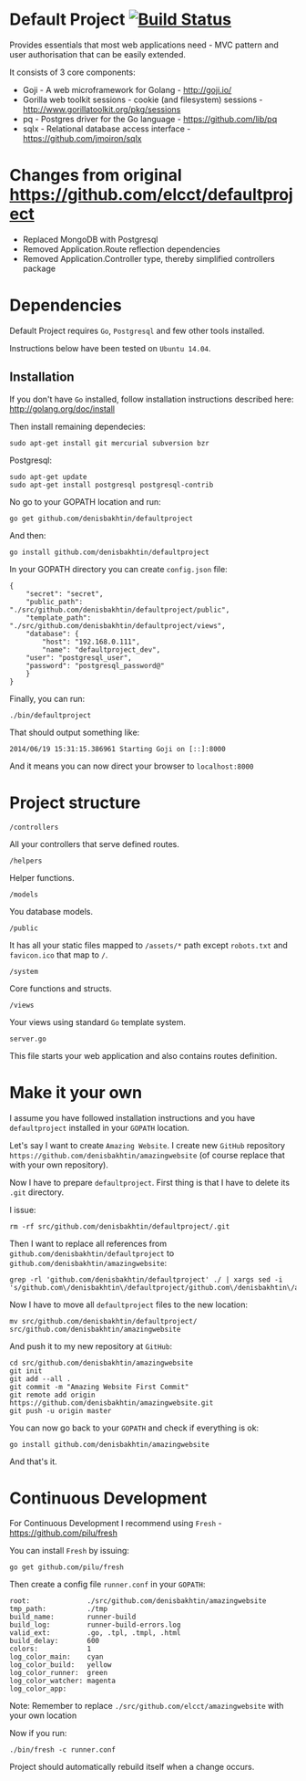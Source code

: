 Default Project [![Build Status](https://drone.io/github.com/denisbakhtin/defaultproject/status.png)](https://drone.io/github.com/denisbakhtin/defaultproject/latest)
===============

Provides essentials that most web applications need - MVC pattern and user authorisation that can be easily extended.

It consists of 3 core components:

- Goji - A web microframework for Golang - http://goji.io/
- Gorilla web toolkit sessions - cookie (and filesystem) sessions - http://www.gorillatoolkit.org/pkg/sessions
- pq - Postgres driver for the Go language - https://github.com/lib/pq
- sqlx - Relational database access interface - https://github.com/jmoiron/sqlx

# Changes from original https://github.com/elcct/defaultproject
- Replaced MongoDB with Postgresql
- Removed Application.Route reflection dependencies
- Removed Application.Controller type, thereby simplified controllers package

# Dependencies

Default Project requires `Go`, `Postgresql` and few other tools installed.

Instructions below have been tested on `Ubuntu 14.04`.

## Installation

If you don't have `Go` installed, follow installation instructions described here: http://golang.org/doc/install

Then install remaining dependecies:

```
sudo apt-get install git mercurial subversion bzr
```

Postgresql:

```
sudo apt-get update
sudo apt-get install postgresql postgresql-contrib
```



No go to your GOPATH location and run:

```
go get github.com/denisbakhtin/defaultproject
```

And then:

```
go install github.com/denisbakhtin/defaultproject
```

In your GOPATH directory you can create `config.json` file:

```
{
	"secret": "secret",
	"public_path": "./src/github.com/denisbakhtin/defaultproject/public",
	"template_path": "./src/github.com/denisbakhtin/defaultproject/views",	
	"database": {
		"host": "192.168.0.111",
		"name": "defaultproject_dev",
    "user": "postgresql_user",
    "password": "postgresql_password@"
	}
}
```

Finally, you can run:

```
./bin/defaultproject
```

That should output something like:

```
2014/06/19 15:31:15.386961 Starting Goji on [::]:8000
```

And it means you can now direct your browser to `localhost:8000`

# Project structure

`/controllers`

All your controllers that serve defined routes.

`/helpers`

Helper functions.

`/models`

You database models.

`/public`

It has all your static files mapped to `/assets/*` path except `robots.txt` and `favicon.ico` that map to `/`.

`/system`

Core functions and structs.

`/views`

Your views using standard `Go` template system.

`server.go`

This file starts your web application and also contains routes definition.

# Make it your own

I assume you have followed installation instructions and you have `defaultproject` installed in your `GOPATH` location.

Let's say I want to create `Amazing Website`. I create new `GitHub` repository `https://github.com/denisbakhtin/amazingwebsite` (of course replace that with your own repository).

Now I have to prepare `defaultproject`. First thing is that I have to delete its `.git` directory.

I issue:

```
rm -rf src/github.com/denisbakhtin/defaultproject/.git
```

Then I want to replace all references from `github.com/denisbakhtin/defaultproject` to `github.com/denisbakhtin/amazingwebsite`:

```
grep -rl 'github.com/denisbakhtin/defaultproject' ./ | xargs sed -i 's/github.com\/denisbakhtin\/defaultproject/github.com\/denisbakhtin\/amazingwebsite/g'
```

Now I have to move all `defaultproject` files to the new location:

```
mv src/github.com/denisbakhtin/defaultproject/ src/github.com/denisbakhtin/amazingwebsite
```

And push it to my new repository at `GitHub`:

```
cd src/github.com/denisbakhtin/amazingwebsite
git init
git add --all .
git commit -m "Amazing Website First Commit"
git remote add origin https://github.com/denisbakhtin/amazingwebsite.git
git push -u origin master
```

You can now go back to your `GOPATH` and check if everything is ok:

```
go install github.com/denisbakhtin/amazingwebsite
```

And that's it. 

# Continuous Development

For Continuous Development I recommend using `Fresh` - https://github.com/pilu/fresh

You can install `Fresh` by issuing:

```
go get github.com/pilu/fresh
```

Then create a config file `runner.conf` in your `GOPATH`:

```
root:              ./src/github.com/denisbakhtin/amazingwebsite
tmp_path:          ./tmp
build_name:        runner-build
build_log:         runner-build-errors.log
valid_ext:         .go, .tpl, .tmpl, .html
build_delay:       600
colors:            1
log_color_main:    cyan
log_color_build:   yellow
log_color_runner:  green
log_color_watcher: magenta
log_color_app:
```

Note: Remember to replace `./src/github.com/elcct/amazingwebsite` with your own location

Now if you run:

```
./bin/fresh -c runner.conf
```

Project should automatically rebuild itself when a change occurs.
